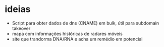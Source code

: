 # ideias

- Script para obter dados de dns (CNAME) em bulk, útil para subdomain takeover
- mapa com informações históricas de radares móveis
- site que trandorma DNA/RNA e acha um remédio em potencial
